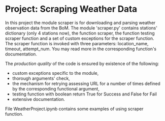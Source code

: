 # Project: Scraping Weather Data

In this project the module scraper is for downloading and parsing weather observation data
from the BoM. The module 'scraper.py' contains stations' dictionary (only 4 stations now), 
the function scraper, the function testing scraper function and a set of custom exceptions 
for the scraper function. The scraper function is invoked with three parameters: location_name,
timeout, attempt_num. You may read more in the corresponding function's documentation. 

The *production quality* of the code is ensured by existence of the following:
 - custom exceptions specific to the module,
 - thorough arguments' check,
 - the mechanism for retrying assessing URL for a number of times defined by 
the corresponding functional argument,
 - testing function with boolean return True for Success and False for Fail
 - extensive documentation.

File WeatherProject.ipynb contains some examples of using scraper function.